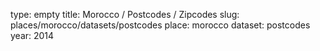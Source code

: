 type: empty
title: Morocco / Postcodes / Zipcodes
slug: places/morocco/datasets/postcodes
place: morocco
dataset: postcodes
year: 2014
